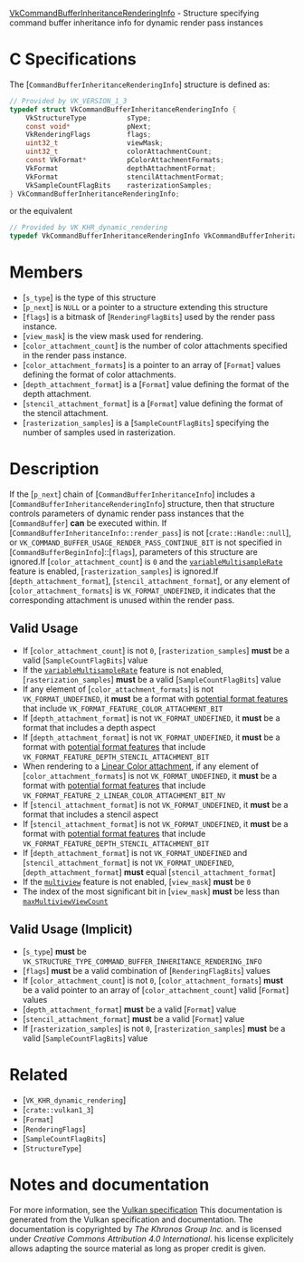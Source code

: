 [VkCommandBufferInheritanceRenderingInfo](https://www.khronos.org/registry/vulkan/specs/1.3-extensions/man/html/VkCommandBufferInheritanceRenderingInfo.html) - Structure specifying command buffer inheritance info for dynamic render pass instances

# C Specifications
The [`CommandBufferInheritanceRenderingInfo`] structure is defined as:
```c
// Provided by VK_VERSION_1_3
typedef struct VkCommandBufferInheritanceRenderingInfo {
    VkStructureType          sType;
    const void*              pNext;
    VkRenderingFlags         flags;
    uint32_t                 viewMask;
    uint32_t                 colorAttachmentCount;
    const VkFormat*          pColorAttachmentFormats;
    VkFormat                 depthAttachmentFormat;
    VkFormat                 stencilAttachmentFormat;
    VkSampleCountFlagBits    rasterizationSamples;
} VkCommandBufferInheritanceRenderingInfo;
```
or the equivalent
```c
// Provided by VK_KHR_dynamic_rendering
typedef VkCommandBufferInheritanceRenderingInfo VkCommandBufferInheritanceRenderingInfoKHR;
```

# Members
- [`s_type`] is the type of this structure
- [`p_next`] is `NULL` or a pointer to a structure extending this structure
- [`flags`] is a bitmask of [`RenderingFlagBits`] used by the render pass instance.
- [`view_mask`] is the view mask used for rendering.
- [`color_attachment_count`] is the number of color attachments specified in the render pass instance.
- [`color_attachment_formats`] is a pointer to an array of [`Format`] values defining the format of color attachments.
- [`depth_attachment_format`] is a [`Format`] value defining the format of the depth attachment.
- [`stencil_attachment_format`] is a [`Format`] value defining the format of the stencil attachment.
- [`rasterization_samples`] is a [`SampleCountFlagBits`] specifying the number of samples used in rasterization.

# Description
If the [`p_next`] chain of [`CommandBufferInheritanceInfo`] includes a
[`CommandBufferInheritanceRenderingInfo`] structure, then that structure
controls parameters of dynamic render pass instances that the
[`CommandBuffer`] **can**  be executed within.
If [`CommandBufferInheritanceInfo::render_pass`] is not
[`crate::Handle::null`], or
`VK_COMMAND_BUFFER_USAGE_RENDER_PASS_CONTINUE_BIT` is not specified in
[`CommandBufferBeginInfo`]::[`flags`], parameters of this structure
are ignored.If [`color_attachment_count`] is `0` and the
[`variableMultisampleRate`](https://www.khronos.org/registry/vulkan/specs/1.3-extensions/html/vkspec.html#features-variableMultisampleRate) feature
is enabled, [`rasterization_samples`] is ignored.If [`depth_attachment_format`], [`stencil_attachment_format`], or any
element of [`color_attachment_formats`] is `VK_FORMAT_UNDEFINED`, it
indicates that the corresponding attachment is unused within the render
pass.
## Valid Usage
-    If [`color_attachment_count`] is not `0`, [`rasterization_samples`] **must**  be a valid [`SampleCountFlagBits`] value
-    If the [`variableMultisampleRate`](https://www.khronos.org/registry/vulkan/specs/1.3-extensions/html/vkspec.html#features-variableMultisampleRate) feature is not enabled, [`rasterization_samples`] **must**  be a valid [`SampleCountFlagBits`] value
-    If any element of [`color_attachment_formats`] is not `VK_FORMAT_UNDEFINED`, it  **must**  be a format with [potential format features](https://www.khronos.org/registry/vulkan/specs/1.3-extensions/html/vkspec.html#potential-format-features) that include `VK_FORMAT_FEATURE_COLOR_ATTACHMENT_BIT`
-    If [`depth_attachment_format`] is not `VK_FORMAT_UNDEFINED`, it  **must**  be a format that includes a depth aspect
-    If [`depth_attachment_format`] is not `VK_FORMAT_UNDEFINED`, it  **must**  be a format with [potential format features](https://www.khronos.org/registry/vulkan/specs/1.3-extensions/html/vkspec.html#potential-format-features) that include `VK_FORMAT_FEATURE_DEPTH_STENCIL_ATTACHMENT_BIT`
-    When rendering to a [Linear Color attachment](https://www.khronos.org/registry/vulkan/specs/1.3-extensions/html/vkspec.html#glossary), if any element of [`color_attachment_formats`] is not `VK_FORMAT_UNDEFINED`, it  **must**  be a format with [potential format features](https://www.khronos.org/registry/vulkan/specs/1.3-extensions/html/vkspec.html#potential-format-features) that include `VK_FORMAT_FEATURE_2_LINEAR_COLOR_ATTACHMENT_BIT_NV`
-    If [`stencil_attachment_format`] is not `VK_FORMAT_UNDEFINED`, it  **must**  be a format that includes a stencil aspect
-    If [`stencil_attachment_format`] is not `VK_FORMAT_UNDEFINED`, it  **must**  be a format with [potential format features](https://www.khronos.org/registry/vulkan/specs/1.3-extensions/html/vkspec.html#potential-format-features) that include `VK_FORMAT_FEATURE_DEPTH_STENCIL_ATTACHMENT_BIT`
-    If [`depth_attachment_format`] is not `VK_FORMAT_UNDEFINED` and [`stencil_attachment_format`] is not `VK_FORMAT_UNDEFINED`, [`depth_attachment_format`] **must**  equal [`stencil_attachment_format`]
-    If the [`multiview`](https://www.khronos.org/registry/vulkan/specs/1.3-extensions/html/vkspec.html#features-multiview) feature is not enabled, [`view_mask`] **must**  be `0`
-    The index of the most significant bit in [`view_mask`] **must**  be less than [`maxMultiviewViewCount`](https://www.khronos.org/registry/vulkan/specs/1.3-extensions/html/vkspec.html#limits-maxMultiviewViewCount)

## Valid Usage (Implicit)
-  [`s_type`] **must**  be `VK_STRUCTURE_TYPE_COMMAND_BUFFER_INHERITANCE_RENDERING_INFO`
-  [`flags`] **must**  be a valid combination of [`RenderingFlagBits`] values
-    If [`color_attachment_count`] is not `0`, [`color_attachment_formats`] **must**  be a valid pointer to an array of [`color_attachment_count`] valid [`Format`] values
-  [`depth_attachment_format`] **must**  be a valid [`Format`] value
-  [`stencil_attachment_format`] **must**  be a valid [`Format`] value
-    If [`rasterization_samples`] is not `0`, [`rasterization_samples`] **must**  be a valid [`SampleCountFlagBits`] value

# Related
- [`VK_KHR_dynamic_rendering`]
- [`crate::vulkan1_3`]
- [`Format`]
- [`RenderingFlags`]
- [`SampleCountFlagBits`]
- [`StructureType`]

# Notes and documentation
For more information, see the [Vulkan specification](https://www.khronos.org/registry/vulkan/specs/1.3-extensions/html/vkspec.html)
This documentation is generated from the Vulkan specification and documentation.
The documentation is copyrighted by *The Khronos Group Inc.* and is licensed under *Creative Commons Attribution 4.0 International*.
his license explicitely allows adapting the source material as long as proper credit is given.
        